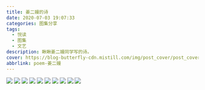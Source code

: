 ```yaml
---
title: 姜二嫚的诗
date: 2020-07-03 19:07:33
categories: 图集分享
tags:
  - 悦读
  - 图集
  - 文艺
description: 瞅瞅姜二嫚同学写的诗。
cover: https://blog-butterfly-cdn.mistill.com/img/post_cover/post_cover_012.webp
abbrlink: poem-姜二嫚
---
```


![](https://blog-butterfly-cdn.mistill.com/img/post_img/20200703191749.png)
![](https://blog-butterfly-cdn.mistill.com/img/post_img/20200703200143.png)
![](https://blog-butterfly-cdn.mistill.com/img/post_img/20200703200157.png)
![](https://blog-butterfly-cdn.mistill.com/img/post_img/20200703200214.png)
![](https://blog-butterfly-cdn.mistill.com/img/post_img/20200703200229.png)
![](https://blog-butterfly-cdn.mistill.com/img/post_img/20200703200306.png)
![](https://blog-butterfly-cdn.mistill.com/img/post_img/20200703200339.png)
![](https://blog-butterfly-cdn.mistill.com/img/post_img/20200703200348.png)
![](https://blog-butterfly-cdn.mistill.com/img/post_img/20200703200401.png)
![](https://blog-butterfly-cdn.mistill.com/img/post_img/20200703200408.png)